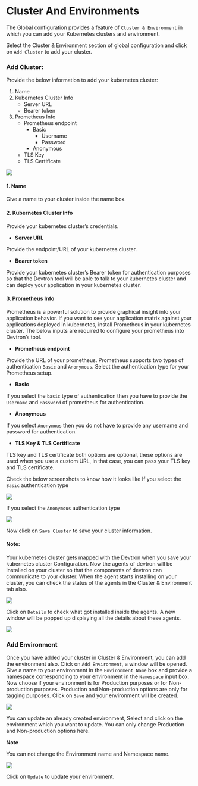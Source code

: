 # Cluster And Environments



The Global configuration provides a feature of `Cluster & Environment` in which you can add your Kubernetes clusters and environment.

Select the Cluster & Environment section of global configuration and click on `Add Cluster` to add your cluster.

### Add Cluster:

Provide the below information to add your kubernetes cluster:



1. Name
2. Kubernetes Cluster Info
   * Server URL
   * Bearer token
3. Prometheus Info
   * Prometheus endpoint
     * Basic
       * Username
       * Password
     * Anonymous
   * TLS Key
   * TLS Certificate

![](../images/global-configurations/cluster-and-environments/cluster_gc1.png)

#### 1. Name

Give a name to your cluster inside the name box.

#### 2. Kubernetes Cluster Info

Provide your kubernetes cluster’s credentials.

* **Server URL**

Provide the endpoint/URL of your kubernetes cluster.

* **Bearer token**

Provide your kubernetes cluster’s Bearer token for authentication purposes so that the Devtron tool will be able to talk to your kubernetes cluster and can deploy your application in your kubernetes cluster.

#### 3. Prometheus Info

Prometheus is a powerful solution to provide graphical insight into your application behavior. If you want to see your application matrix against your applications deployed in kubernetes, install Prometheus in your kubernetes cluster. The below inputs are required to configure your prometheus into Devtron’s tool.

* **Prometheus endpoint**

Provide the URL of your prometheus. Prometheus supports two types of authentication `Basic` and `Anonymous`. Select the authentication type for your Prometheus setup.

* **Basic**

If you select the `basic` type of authentication then you have to provide the `Username` and `Password` of prometheus for authentication.



* **Anonymous**

If you select `Anonymous` then you do not have to provide any username and password for authentication.

* **TLS Key & TLS Certificate**

TLS key and TLS certificate both options are optional, these options are used when you use a custom URL, in that case, you can pass your TLS key and TLS certificate.

Check the below screenshots to know how it looks like If you select the `Basic` authentication type

![](../images/global-configurations/cluster-and-environments/cluster_gc2.png)

If you select the `Anonymous` authentication type

![](../images/global-configurations/cluster-and-environments/cluster_gc3.png)

Now click on `Save Cluster` to save your cluster information.

#### Note:

Your kubernetes cluster gets mapped with the Devtron when you save your kubernetes cluster Configuration. Now the agents of devtron will be installed on your cluster so that the components of devtron can communicate to your cluster. When the agent starts installing on your cluster, you can check the status of the agents in the Cluster & Environment tab also.

![](../images/global-configurations/cluster-and-environments/cluster_gc4.png)

Click on `Details` to check what got installed inside the agents. A new window will be popped up displaying all the details about these agents.

![](../images/global-configurations/cluster-and-environments/cluster_gc5.png)

### Add Environment

Once you have added your cluster in Cluster & Environment, you can add the environment also. Click on `Add Environment`, a window will be opened. Give a name to your environment in the `Environment Name` box and provide a namespace corresponding to your environment in the `Namespace` input box. Now choose if your environment is for Production purposes or for Non-production purposes. Production and Non-production options are only for tagging purposes. Click on `Save` and your environment will be created.

![](../images/global-configurations/cluster-and-environments/cluster_gc6.png)

You can update an already created environment, Select and click on the environment which you want to update. You can only change Production and Non-production options here.

**Note**

You can not change the Environment name and Namespace name.

![](../images/global-configurations/cluster-and-environments/cluster_gc7.png)

Click on `Update` to update your environment.

